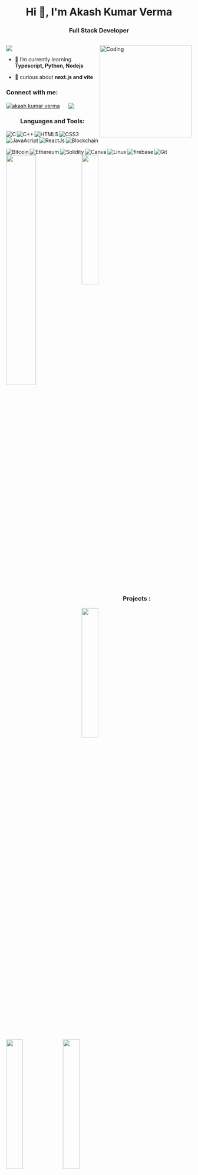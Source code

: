 
<h1 align="center">Hi 👋, I'm Akash Kumar Verma</h1>
<h3 align="center">Full Stack Developer</h3>
<p > <a href="https://twitter.com/" target="blank"><img src="https://img.shields.io/twitter/follow/?logo=twitter&style=for-the-badge" alt="" /></a> </p>
<img align="right" alt="Coding" width="250" src="https://cdn.dribbble.com/users/1876781/screenshots/6169542/web_character.gif">

<a align="right"  href="https://visitcount.itsvg.in">
  <img  src="https://visitcount.itsvg.in/api?id=akaashvaa&label=Profile%20Views&color=0&icon=6&pretty=true" />
</a>



- 🌱 I’m currently learning **Typescript, Python, Nodejs**

- 💬 curious about **next.js and vite**


<h3 >Connect with me:</h3>

<a href="https://linkedin.com/in/akash kumar verma" target="blank">
  <img align="center" src="https://img.shields.io/badge/linkedin-%230077B5.svg?style=for-the-badge&logo=linkedin&logoColor=white" alt="akash kumar verma" /></a> &nbsp;&nbsp;&nbsp;&nbsp;
<a href="mailto:ahmvaad@gmail.com?subject=Hello%20Ileri,%20From%20Github">
  <img align="center"  src="https://img.shields.io/badge/gmail-%23D14836.svg?&style=for-the-badge&logo=gmail&logoColor=white" /></a>&nbsp;&nbsp;&nbsp;&nbsp;



<h3 align="center" >Languages and Tools:</h3>
<img align="left"  alt="C"  src="https://img.shields.io/badge/c-%2300599C.svg?style=for-the-badge&logo=c&logoColor=white" />
<img align="left"  alt="C++"  src="https://img.shields.io/badge/c++-%2300599C.svg?style=for-the-badge&logo=c%2B%2B&logoColor=white" />
<img align="left"  alt="HTML5"  src="https://img.shields.io/badge/html5-%23E34F26.svg?style=for-the-badge&logo=html5&logoColor=white" />
<img align="left"  alt="CSS3"  src="https://img.shields.io/badge/css3-%231572B6.svg?style=for-the-badge&logo=css3&logoColor=white" />
<img align="left"  alt="JavaAcript"  src="https://img.shields.io/badge/javascript-%23323330.svg?style=for-the-badge&logo=javascript&logoColor=%23F7DF1E" />
<img  align="left"  alt="ReactJs"  src="https://img.shields.io/badge/react-%2320232a.svg?style=for-the-badge&logo=react&logoColor=%2361DAFB" />
<img  alt="Blockchain"  src="https://img.shields.io/badge/blockchain-2F3134?style=for-the-badge&logo=blockchain&logoColor=white" />
<p></p>
<img  align="left" alt="Bitcoin"  src="https://img.shields.io/badge/Bitcoin-000?style=for-the-badge&logo=bitcoin&logoColor=white" />
<img align="left"  alt="Ethereum"  src="https://img.shields.io/badge/Ethereum-3C3C3D?style=for-the-badge&logo=Ethereum&logoColor=white" />
<img align="left"  alt="Solidity"  src="https://img.shields.io/badge/Solidity-%23363636.svg?style=for-the-badge&logo=solidity&logoColor=white" />
<img align="left"  alt="Canva"  src="https://img.shields.io/badge/Canva-%2300C4CC.svg?style=for-the-badge&logo=Canva&logoColor=white" />
<img align="left"  alt="Linux"  src="https://img.shields.io/badge/Linux-87CF3E?style=for-the-badge&logo=Linuxt&logoColor=white" />
<img align="left"  alt="firebase"  src="https://img.shields.io/badge/firebase-%23F05033.svg?style=for-the-badge&logo=firebase&logoColor=white" />
<img  alt="Git"  src="https://img.shields.io/badge/git-%23F05033.svg?style=for-the-badge&logo=git&logoColor=white" />

<img align="left" width="40%"  src="https://github-readme-stats.vercel.app/api?username=akaashvaa&theme=rose_pine&show_icons=true" />
<img width="30%"   src="https://github-readme-stats.vercel.app/api/top-langs/?username=akaashvaa&theme=rose_pine&layout=compact" />

<h3 align="center">Projects :</h3>

<a  href="https://fashion-globe.netlify.app/">
  <img width="30%"  align="left" src="https://github-readme-stats.vercel.app/api/pin/?username=akaashvaa&theme=rose_pine&repo=Fashion-Globe" />
 </a>
<a  href="https://akaashvaa.github.io/Bankist-Web-Page.github.io/">
  <img width="30%"  align="left" src="https://github-readme-stats.vercel.app/api/pin/?username=akaashvaa&theme=rose_pine&repo=Bankist-Web-Page.github.io" />
</a>
<a   href="https://mapty-travel-mark.netlify.app/">
  <img width="30%"   src="https://github-readme-stats.vercel.app/api/pin/?username=akaashvaa&theme=rose_pine&repo=Mapty--app.github.io">
</a>
<p></p>
<a   href="https://foodify-site.netlify.app/">
  <img width="30%"  align="left" src="https://github-readme-stats.vercel.app/api/pin/?username=akaashvaa&theme=rose_pine&repo=foodify" />
</a>
  <a   href="https://akaashvaa.github.io/ranPassword.github.io/">
  <img width="30%"  src="https://github-readme-stats.vercel.app/api/pin/?username=akaashvaa&theme=rose_pine&repo=ranPassword.github.io" />
  </a>
<a   href="https://akaashvaa.github.io/Pig-Game/">
  <img width="30%"  align="left" src="https://github-readme-stats.vercel.app/api/pin/?username=akaashvaa&theme=rose_pine&repo=Pig-Game" />
</a>
  <p></p>
<a  href="https://akaashvaa.github.io/bankist-webPage.github.io/">
  <img width="30%"  align="left" src="https://github-readme-stats.vercel.app/api/pin/?username=akaashvaa&theme=rose_pine&repo=bankist-webPage.github.io" />
</a> 
<a  href="https://qrcodegenscan.netlify.app/">
  <img width="30%"  align="left" src="https://github-readme-stats.vercel.app/api/pin/?username=akaashvaa&theme=rose_pine&repo=qr-tag-gen-scan" />
</a> 




